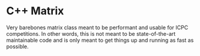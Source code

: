 # C++ Matrix

Very barebones matrix class meant to be performant and usable for ICPC
competitions.
In other words, this is not meant to be state-of-the-art maintainable code and
is only meant to get things up and running as fast as possible.
